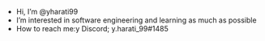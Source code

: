 - Hi, I’m @yharati99
- I’m interested in software engineering and learning as much as possible
- How to reach me:y Discord; y.harati_99#1485

<!---
yharati99/yharati99 is a ✨ special ✨ repository because its `README.md` (this file) appears on your GitHub profile.
You can click the Preview link to take a look at your changes.
--->
